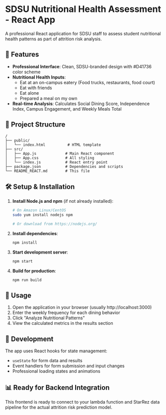 # SDSU Nutritional Health Assessment - React App

A professional React application for SDSU staff to assess student nutritional health patterns as part of attrition risk analysis.

## 🚀 Features

- **Professional Interface**: Clean, SDSU-branded design with #D41736 color scheme
- **Nutritional Health Inputs**:
  - Eat at an on-campus eatery (Food trucks, restaurants, food court)
  - Eat with friends
  - Eat alone
  - Prepared a meal on my own
- **Real-time Analysis**: Calculates Social Dining Score, Independence Index, Campus Engagement, and Weekly Meals Total

## 📁 Project Structure

```
/
├── public/
│   └── index.html          # HTML template
├── src/
│   ├── App.js             # Main React component
│   ├── App.css            # All styling
│   └── index.js           # React entry point
├── package.json           # Dependencies and scripts
└── README_REACT.md        # This file
```

## 🛠️ Setup & Installation

1. **Install Node.js and npm** (if not already installed):
   ```bash
   # On Amazon Linux/CentOS
   sudo yum install nodejs npm
   
   # Or download from https://nodejs.org/
   ```

2. **Install dependencies**:
   ```bash
   npm install
   ```

3. **Start development server**:
   ```bash
   npm start
   ```

4. **Build for production**:
   ```bash
   npm run build
   ```

## 🎯 Usage

1. Open the application in your browser (usually http://localhost:3000)
2. Enter the weekly frequency for each dining behavior
3. Click "Analyze Nutritional Patterns"
4. View the calculated metrics in the results section

## 🔧 Development

The app uses React hooks for state management:
- `useState` for form data and results
- Event handlers for form submission and input changes
- Professional loading states and animations

## 📊 Ready for Backend Integration

This frontend is ready to connect to your lambda function and StarRez data pipeline for the actual attrition risk prediction model.